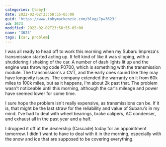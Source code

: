 ```yaml
---
categories: [toby]
date: 2022-02-02T23:58:55-05:00
guid: 'https://www.tobymackenzie.com/blog/?p=3623'
id: 3623
modified: 2022-02-02T23:58:55-05:00
name: '3623'
tags: [car, problem]
---
```


I was all ready to head off to work this morning when my Subaru Impreza's transmission started acting up.<!--more-->  It felt kind of like it was slipping, with a shuddering / shaking of the car.  A number of dash lights lit up and the engine was throwing code P0700, which is something with the transmission module.  The transmission's a CVT, and the early ones sound like they may have longevity issues.  The company extended the warranty on it from 60k miles to 100k miles, but as it happens, I'm about 2k past that.  The problem wasn't noticeable until this morning, although the car's mileage and power have seemed lower for some time.

I sure hope the problem isn't really expensive, as transmissions can be.  If it is, that might be the last straw for the reliability and value of Subaru's in my mind.  I've had to deal with wheel bearings, brake calipers, AC condenser, and exhaust all in the past year and a half.

I dropped it off at the dealership (Cascade) today for an appointment tomorrow.  I didn't want to have to deal with it in the morning, especially with the snow and ice that are supposed to be covering everything.
